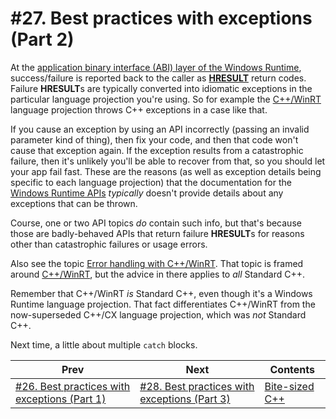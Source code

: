 # #27. Best practices with exceptions (Part 2)

At the [application binary interface (ABI) layer of the Windows Runtime](https://docs.microsoft.com/windows/uwp/cpp-and-winrt-apis/interop-winrt-abi), success/failure is reported back to the caller as [**HRESULT**](https://docs.microsoft.com/windows/win32/com/structure-of-com-error-codes) return codes. Failure **HRESULT**s are typically converted into idiomatic exceptions in the particular language projection you're using. So for example the [C++/WinRT](https://docs.microsoft.com/windows/uwp/cpp-and-winrt-apis/) language projection throws C++ exceptions in a case like that.

If you cause an exception by using an API incorrectly (passing an invalid parameter kind of thing), then fix your code, and then that code won't cause that exception again. If the exception results from a catastrophic failure, then it's unlikely you'll be able to recover from that, so you should let your app fail fast. These are the reasons (as well as exception details being specific to each language projection) that the documentation for the [Windows Runtime APIs](https://docs.microsoft.com/uwp/api/) *typically* doesn't provide details about any exceptions that can be thrown.

Course, one or two API topics *do* contain such info, but that's because those are badly-behaved APIs that return failure **HRESULT**s for reasons other than catastrophic failures or usage errors.

Also see the topic [Error handling with C++/WinRT](https://docs.microsoft.com/windows/uwp/cpp-and-winrt-apis/error-handling). That topic is framed around [C++/WinRT](https://docs.microsoft.com/windows/uwp/cpp-and-winrt-apis/), but the advice in there applies to *all* Standard C++.

Remember that C++/WinRT *is* Standard C++, even though it's a Windows Runtime language projection. That fact differentiates C++/WinRT from the now-superseded C++/CX language projection, which was *not* Standard C++.

Next time, a little about multiple `catch` blocks.

|Prev|Next|Contents|
|-|-|-|
|[#26. Best practices with exceptions (Part 1)](026.md)|[#28. Best practices with exceptions (Part 3)](028.md)|[Bite-sized C++](../README.md)|
